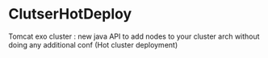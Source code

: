 ClutserHotDeploy
================

Tomcat exo cluster : new java API to add nodes to your cluster arch without doing any additional conf (Hot cluster deployment)

